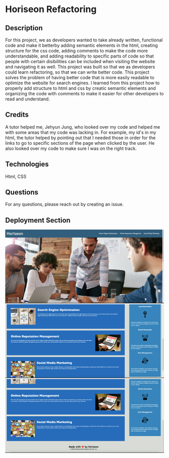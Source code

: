 # Horiseon Refactoring

## Description
For this project, we as developers wanted to take already written, functional code and make it betterby adding semantic elements in the html, creating structure for the css code, adding comments to make the code more understandable, and adding readability to specific parts of code  so that people with certain disibilities can be included when visiting the website and navigating it as well. This project was built so that we as developers could learn refactoring, so that we can write better code. This project solves the problem of having better code that is more easily readable to optimize the website for search engines. I learned from this project how to properly add structure to html and css by creatic semantic elements and organizing the code with comments to make it easier for other developers to read and understand. 

## Credits 
A tutor helped me, Jehyun Jung, who looked over my code and helped me with some areas that my code was lacking in. For example, my id's in my html, the tutor helped by pointing out that I needed those in order for the links to go to specific sections of the page when clicked by the user. He also looked over my code to make sure I was on the right track.

## Technologies 
Html, CSS

## Questions
For any questions, please reach out by creating an issue.

## Deployment Section

![ScreenShot](assets/images/working-website-1.png)
![ScreenShot](assets/images/working-website-2.png)
![ScreenShot](assets/images/working-website-3.png)


